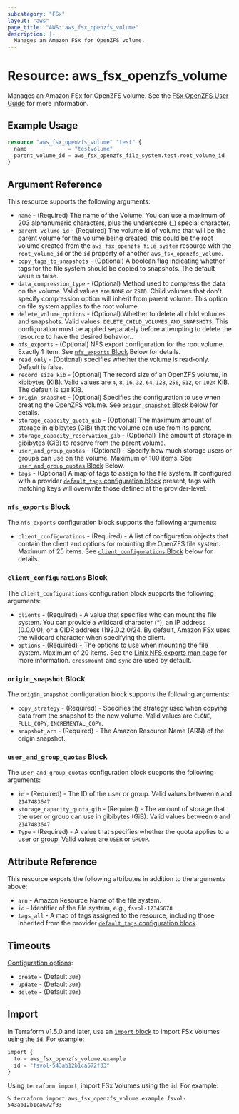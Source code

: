 ```yaml
---
subcategory: "FSx"
layout: "aws"
page_title: "AWS: aws_fsx_openzfs_volume"
description: |-
  Manages an Amazon FSx for OpenZFS volume.
---
```


# Resource: aws_fsx_openzfs_volume

Manages an Amazon FSx for OpenZFS volume.
See the [FSx OpenZFS User Guide](https://docs.aws.amazon.com/fsx/latest/OpenZFSGuide/what-is-fsx.html) for more information.

## Example Usage

```terraform
resource "aws_fsx_openzfs_volume" "test" {
  name             = "testvolume"
  parent_volume_id = aws_fsx_openzfs_file_system.test.root_volume_id
}
```

## Argument Reference

This resource supports the following arguments:

* `name` - (Required) The name of the Volume. You can use a maximum of 203 alphanumeric characters, plus the underscore (_) special character.
* `parent_volume_id` - (Required) The volume id of volume that will be the parent volume for the volume being created, this could be the root volume created from the `aws_fsx_openzfs_file_system` resource with the `root_volume_id` or the `id` property of another `aws_fsx_openzfs_volume`.
* `copy_tags_to_snapshots` - (Optional) A boolean flag indicating whether tags for the file system should be copied to snapshots. The default value is false.
* `data_compression_type` - (Optional) Method used to compress the data on the volume. Valid values are `NONE` or `ZSTD`. Child volumes that don't specify compression option will inherit from parent volume. This option on file system applies to the root volume.
* `delete_volume_options` - (Optional) Whether to delete all child volumes and snapshots. Valid values: `DELETE_CHILD_VOLUMES_AND_SNAPSHOTS`. This configuration must be applied separately before attempting to delete the resource to have the desired behavior..
* `nfs_exports` - (Optional) NFS export configuration for the root volume. Exactly 1 item. See [`nfs_exports` Block](#nfs_exports-block) Below for details.
* `read_only` - (Optional) specifies whether the volume is read-only. Default is false.
* `record_size_kib` - (Optional) The record size of an OpenZFS volume, in kibibytes (KiB). Valid values are `4`, `8`, `16`, `32`, `64`, `128`, `256`, `512`, or `1024` KiB. The default is `128` KiB.
* `origin_snapshot` - (Optional) Specifies the configuration to use when creating the OpenZFS volume. See [`origin_snapshot` Block](#origin_snapshot-block) below for details.
* `storage_capacity_quota_gib`  - (Optional) The maximum amount of storage in gibibytes (GiB) that the volume can use from its parent.
* `storage_capacity_reservation_gib`  - (Optional) The amount of storage in gibibytes (GiB) to reserve from the parent volume.
* `user_and_group_quotas` - (Optional) - Specify how much storage users or groups can use on the volume. Maximum of 100 items. See [`user_and_group_quotas` Block](#user_and_group_quotas-block) Below.
* `tags` - (Optional) A map of tags to assign to the file system. If configured with a provider [`default_tags` configuration block](https://registry.terraform.io/providers/hashicorp/aws/latest/docs#default_tags-configuration-block) present, tags with matching keys will overwrite those defined at the provider-level.

### `nfs_exports` Block

The `nfs_exports` configuration block supports the following arguments:

* `client_configurations` - (Required) - A list of configuration objects that contain the client and options for mounting the OpenZFS file system. Maximum of 25 items. See [`client_configurations` Block](#client_configurations-block) below for details.

### `client_configurations` Block

The `client_configurations` configuration block supports the following arguments:

* `clients` - (Required) - A value that specifies who can mount the file system. You can provide a wildcard character (*), an IP address (0.0.0.0), or a CIDR address (192.0.2.0/24. By default, Amazon FSx uses the wildcard character when specifying the client.
* `options` - (Required) -  The options to use when mounting the file system. Maximum of 20 items. See the [Linix NFS exports man page](https://linux.die.net/man/5/exports) for more information. `crossmount` and `sync` are used by default.

### `origin_snapshot` Block

The `origin_snapshot` configuration block supports the following arguments:

- `copy_strategy` - (Required) - Specifies the strategy used when copying data from the snapshot to the new volume. Valid values are `CLONE`, `FULL_COPY`, `INCREMENTAL_COPY`.
- `snapshot_arn` - (Required) - The Amazon Resource Name (ARN) of the origin snapshot.

### `user_and_group_quotas` Block

The `user_and_group_quotas` configuration block supports the following arguments:

* `id` - (Required) - The ID of the user or group. Valid values between `0` and `2147483647`
* `storage_capacity_quota_gib` - (Required) - The amount of storage that the user or group can use in gibibytes (GiB). Valid values between `0` and `2147483647`
* `Type` - (Required) - A value that specifies whether the quota applies to a user or group. Valid values are `USER` or `GROUP`.

## Attribute Reference

This resource exports the following attributes in addition to the arguments above:

* `arn` - Amazon Resource Name of the file system.
* `id` - Identifier of the file system, e.g., `fsvol-12345678`
* `tags_all` - A map of tags assigned to the resource, including those inherited from the provider [`default_tags` configuration block](https://registry.terraform.io/providers/hashicorp/aws/latest/docs#default_tags-configuration-block).

## Timeouts

[Configuration options](https://developer.hashicorp.com/terraform/language/resources/syntax#operation-timeouts):

* `create` - (Default `30m`)
* `update` - (Default `30m`)
* `delete` - (Default `30m`)

## Import

In Terraform v1.5.0 and later, use an [`import` block](https://developer.hashicorp.com/terraform/language/import) to import FSx Volumes using the `id`. For example:

```terraform
import {
  to = aws_fsx_openzfs_volume.example
  id = "fsvol-543ab12b1ca672f33"
}
```

Using `terraform import`, import FSx Volumes using the `id`. For example:

```console
% terraform import aws_fsx_openzfs_volume.example fsvol-543ab12b1ca672f33
```
